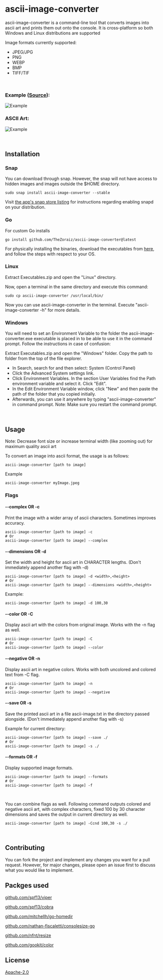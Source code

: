 # ascii-image-converter

ascii-image-converter is a command-line tool that converts images into ascii art and prints them out onto the console. It is cross-platform so both Windows and Linux distributions are supported

Image formats currently supported:
* JPEG/JPG
* PNG
* WEBP
* BMP
* TIFF/TIF

<br>

### Example ([Source](https://medium.com/@sean.glancy/practical-applications-of-binary-trees-3097cf663062)):
![Example](https://raw.githubusercontent.com/TheZoraiz/ascii-image-converter/master/example_images/tree.png)

### ASCII Art:
![Example](https://raw.githubusercontent.com/TheZoraiz/ascii-image-converter/master/example_images/ascii_tree.png)

<br>


## Installation

### Snap

You can download through snap. However, the snap will not have access to hidden images and images outside the $HOME directory.

```
sudo snap install ascii-image-converter --stable
```
Visit [the app's snap store listing](https://snapcraft.io/ascii-image-converter) for instructions regarding enabling snapd on your distribution.

### Go
For custom Go installs
```
go install github.com/TheZoraiz/ascii-image-converter@latest
```

For physically installing the binaries, download the executables from [here](https://github.com/TheZoraiz/ascii-image-converter/releases/latest), and follow the steps with respect to your OS.

### Linux
Extract Executables.zip and open the "Linux" directory.

Now, open a terminal in the same directory and execute this command:

```
sudo cp ascii-image-converter /usr/local/bin/
```
Now you can use ascii-image-converter in the terminal. Execute "ascii-image-converter -h" for more details.

### Windows

You will need to set an Environment Variable to the folder the ascii-image-converter.exe executable is placed in to be able to use it in the command prompt. Follow the instructions in case of confusion:

Extract Executables.zip and open the "Windows" folder. Copy the path to folder from the top of the file explorer.
* In Search, search for and then select: System (Control Panel)
* Click the Advanced System settings link.
* Click Environment Variables. In the section User Variables find the Path environment variable and select it. Click "Edit".
* In the Edit Environment Variable window, click "New" and then paste the path of the folder that you copied initially.
* Afterwards, you can use it anywhere by typing "ascii-image-converter" in command prompt. Note: Make sure you restart the command prompt.

<br>

## Usage

Note: Decrease font size or increase terminal width (like zooming out) for maximum quality ascii art

To convert an image into ascii format, the usage is as follows:
```
ascii-image-converter [path to image]
```
Example
```
ascii-image-converter myImage.jpeg
```

### Flags

#### --complex OR -c
Print the image with a wider array of ascii characters. Sometimes improves accuracy.
```
ascii-image-converter [path to image] -c
# Or
ascii-image-converter [path to image] --complex
```


#### --dimensions OR -d
Set the width and height for ascii art in CHARACTER lengths. (Don't immediately append another flag with -d)
```
ascii-image-converter [path to image] -d <width>,<height>
# Or
ascii-image-converter [path to image] --dimensions <width>,<height>
```
Example:
```
ascii-image-converter [path to image] -d 100,30
```

#### --color OR -C
Display ascii art with the colors from original image. Works with the -n flag as well.
```
ascii-image-converter [path to image] -C
# Or
ascii-image-converter [path to image] --color
```

#### --negative OR -n
Display ascii art in negative colors. Works with both uncolored and colored text from -C flag.
```
ascii-image-converter [path to image] -n
# Or
ascii-image-converter [path to image] --negative
```

#### --save OR -s
Save the printed ascii art in a file ascii-image.txt in the directory passed alongside. (Don't immediately append another flag with -s)

Example for current directory:
```
ascii-image-converter [path to image] --save ./
# Or
ascii-image-converter [path to image] -s ./
```

#### --formats OR -f
Display supported image formats.
```
ascii-image-converter [path to image] --formats
# Or
ascii-image-converter [path to image] -f
```

<br>

You can combine flags as well. Following command outputs colored and negative ascii art, with complex characters, fixed 100 by 30 character dimensions and saves the output in current directory as well.
```
ascii-image-converter [path to image] -Ccnd 100,30 -s ./
```

<br>

## Contributing

You can fork the project and implement any changes you want for a pull request. However, for major changes, please open an issue first to discuss what you would like to implement.

## Packges used

[github.com/spf13/viper](https://github.com/spf13/viper)

[github.com/spf13/cobra](https://github.com/spf13/cobra)

[github.com/mitchellh/go-homedir](https://github.com/mitchellh/go-homedir)

[github.com/nathan-fiscaletti/consolesize-go](https://github.com/nathan-fiscaletti/consolesize-go)

[github.com/nfnt/resize](https://github.com/nfnt/resize)

[github.com/gookit/color](https://github.com/gookit/color)


## License
[Apache-2.0](https://github.com/TheZoraiz/ascii-image-converter/blob/master/LICENSE)
